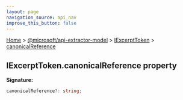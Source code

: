 ```yaml
---
layout: page
navigation_source: api_nav
improve_this_button: false
---
```



[Home](./index.md) &gt; [@microsoft/api-extractor-model](./api-extractor-model.md) &gt; [IExcerptToken](./api-extractor-model.iexcerpttoken.md) &gt; [canonicalReference](./api-extractor-model.iexcerpttoken.canonicalreference.md)

## IExcerptToken.canonicalReference property

<b>Signature:</b>

```typescript
canonicalReference?: string;
```
